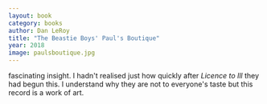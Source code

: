 ```yaml
---
layout: book
category: books
author: Dan LeRoy
title: "The Beastie Boys' Paul's Boutique"
year: 2018
image: paulsboutique.jpg
---
```

fascinating insight. I hadn't realised just how quickly after _Licence to Ill_ they had begun this.
I understand why they are not to everyone's taste but this record is a work of art.
